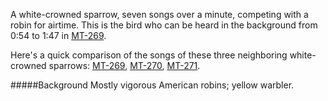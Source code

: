 A white-crowned sparrow, seven songs over a minute, competing with a robin for airtime. This is the bird who can be heard in the background from 0:54 to 1:47 in [MT-269](http://listeningtoacontinentsing.com/recording.php?page=MT-269).

Here's a quick comparison of the songs of these three neighboring white-crowned sparrows: [MT-269](http://listeningtoacontinentsing.com/recording.php?page=MT-269), [MT-270](http://listeningtoacontinentsing.com/recording.php?page=MT-270), [MT-271](http://listeningtoacontinentsing.com/recording.php?page=MT-271).

#####Background
Mostly vigorous American robins; yellow warbler.
